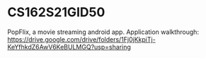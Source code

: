 # CS162S21GID50
 PopFlix, a movie streaming android app.
 Application walkthrough: https://drive.google.com/drive/folders/1Fj0jKkpiTj-KeYfhkdZ6AwV6KeBULMGQ?usp=sharing
